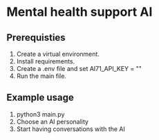 # Mental health support AI

## Prerequisties
1. Create a virtual environment.
2. Install requirements.
3. Create a .env file and set AI71_API_KEY = "<your AI71 API key>"
4. Run the main file.

## Example usage 
1. python3 main.py
2. Choose an AI personality
3. Start having conversations with the AI  